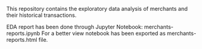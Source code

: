 This repository contains the exploratory data analysis of merchants and their historical transactions.

EDA report has been done through Jupyter Notebook: merchants-reports.ipynb
For a better view notebook has been exported as merchants-reports.html file. 

